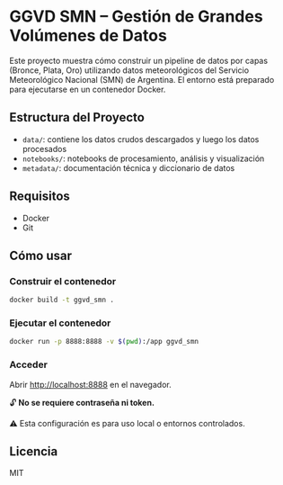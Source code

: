 # GGVD SMN – Gestión de Grandes Volúmenes de Datos

Este proyecto muestra cómo construir un pipeline de datos por capas (Bronce, Plata, Oro) utilizando datos meteorológicos del Servicio Meteorológico Nacional (SMN) de Argentina. El entorno está preparado para ejecutarse en un contenedor Docker.

## Estructura del Proyecto

- `data/`: contiene los datos crudos descargados y luego los datos procesados
- `notebooks/`: notebooks de procesamiento, análisis y visualización
- `metadata/`: documentación técnica y diccionario de datos

## Requisitos

- Docker
- Git

## Cómo usar

### Construir el contenedor

```bash
docker build -t ggvd_smn .
```

### Ejecutar el contenedor

```bash
docker run -p 8888:8888 -v $(pwd):/app ggvd_smn
```

### Acceder

Abrir [http://localhost:8888](http://localhost:8888) en el navegador.

🔓 **No se requiere contraseña ni token.**

⚠️ Esta configuración es para uso local o entornos controlados.

## Licencia

MIT